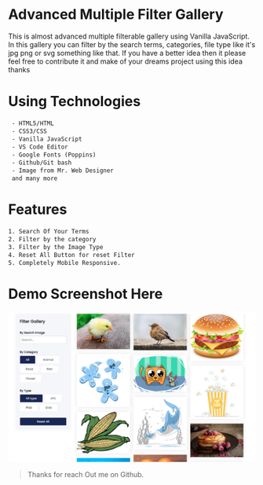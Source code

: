 # Advanced Multiple Filter Gallery 

This is almost advanced multiple filterable gallery using Vanilla JavaScript. In this gallery you can filter by the search terms, categories, file type like it's jpg png or svg something like that. If you have a better idea then it please feel free to contribute it and make of your dreams project using this idea thanks

# Using Technologies
~~~
 - HTML5/HTML
 - CSS3/CSS
 - Vanilla JavaScript
 - VS Code Editor
 - Google Fonts (Poppins)
 - Github/Git bash
 - Image from Mr. Web Designer
 and many more
~~~
# Features 
``` 
1. Search Of Your Terms
2. Filter by the category
3. Filter by the Image Type
4. Reset All Button for reset Filter
5. Completely Mobile Responsive.

```


# Demo Screenshot Here 
![ImageScreenshot](./screenshot.png)


> Thanks for reach Out me on Github.